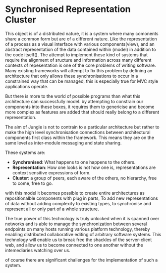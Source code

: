 # Synchronised Representation Cluster

This object is of a distributed nature, it is a system where many comonents share a common form but are of a different nature. Like the representation of a process as a visual interface with various components(view), and an abstract representation of the data contained within (model) in addition to the code itself(). The attempt to implement these kind of systems that require the alignment of sructure and information across many different contexts of repesentation is one of the core problems of writing software. Many existing frameworks will attempt to fix this problem by defining an architecture that only allows these synchronisations to occur in a constrained way that can be managed, this is especially true for MVC style applications operate.

But there is more to the world of possible programs than what this architecture can successfully model. by attempting to constrain our components into these boxes, it requires them to genericise and become more complex as features are added that should really belong to a different representation.

The aim of Jungle is not to contrain to a particular architecture but rather to make the high level synchronisation connections between architectural components first class within the framework. This means they are on the same level as inter-module messaging and state sharing.

These systems are:
- **Synchronised**: What happens to one happens to the others.
- **Representation**: How one looks is not how one is, representations are context sensitive expressions of form.
- **Cluster**: a group of peers, each aware of the others, no hierarchy, free to come, free to go. 

with this model it becomes possible to create entire architectures as repositionalble components with plug in parts, To add new representations of data without adding complexity to existing types, to synchronise and represent all or only part of a whole structure. 

The true power of this technology is truly unlocked when it is spanned over networks and is able to manage the synchronization between several endpoints on many hosts running various platform technology, thereby enabling distributed collaborative editing of arbitrary software systems. This technology will enable us to break free the shackles of the server-client web, and allow us to become connected to one another without the intemediaries watching over us.

of course there are significant challenges for the implementation of such a system.